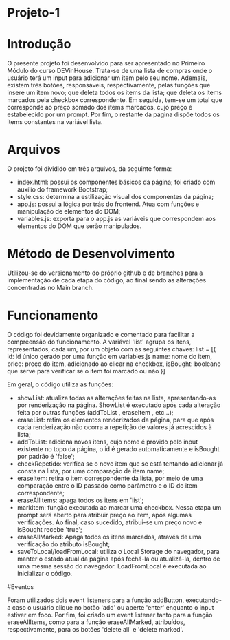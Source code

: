# Projeto-1

# Introdução
O presente projeto foi desenvolvido para ser apresentado no Primeiro Módulo do curso DEVinHouse.
Trata-se de uma lista de compras onde o usuário terá um input para adicionar um item pelo seu nome.
Ademais, existem três botões, responsáveis, respectivamente, pelas funções que insere um item novo; que deleta todos os items da lista; que deleta os items marcados pela checkbox correspondente.
Em seguida, tem-se um total que corresponde ao preço somado dos items marcados, cujo preço é estabelecido por um prompt.
Por fim, o restante da página dispõe todos os items constantes na variável lista.

# Arquivos

O projeto foi dividido em três arquivos, da seguinte forma: 
- index.html: possui os componentes básicos da página; foi criado com auxílio do framework Bootstrap;
- style.css: determina a estilização visual dos componentes da página;
- app.js: possui a lógica por trás do frontend. Atua com funções e manipulação de elementos do DOM;
- variables.js: exporta para o app.js as variáveis que correspondem aos elementos do DOM que serão manipulados.


# Método de Desenvolvimento

Utilizou-se do versionamento do próprio github e de branches para a implementação de cada etapa do código, ao final sendo as alterações concentradas no Main branch.

# Funcionamento

O código foi devidamente organizado e comentado para facilitar a compreensão do funcionamento.
A variável 'list' agrupa os itens, representados, cada um, por um objeto com as seguintes chaves:
list = [{
id: id único gerado por uma função em variables.js
name: nome do item,
price: preço do item, adicionado ao clicar na checkbox,
isBought: booleano que serve para verificar se o item foi marcado ou não
}]

Em geral, o código utiliza as funções:
- showList: atualiza todas as alterações feitas na lista, apresentando-as por renderização na página. ShowList é executado após cada alteração feita por outras funções (addToList , eraseItem , etc...);
- eraseList: retira os elementos renderizados da página, para que após cada renderização não ocorra a repetição de valores já acrescidos à lista;
- addToList: adiciona novos itens, cujo nome é provido pelo input existente no topo da página, o id é gerado automaticamente e isBought por padrão é 'false';
- checkRepetido: verifica se o novo item que se está tentando adicionar já consta na lista, por uma comparação de item.name;
- eraseItem: retira o item correspondente da lista, por meio de uma comparação entre o ID passado como parâmetro e o ID do item correspondente;
- eraseAllItems: apaga todos os itens em 'list';
- markItem: função executada ao marcar uma checkbox. Nessa etapa um prompt será aberto para atribuir preço ao item, após algumas verificações. Ao final, caso sucedido, atribui-se um preço novo e isBought recebe 'true';
- eraseAllMarked: Apaga todos os itens marcados, através de uma verificação do atributo isBought;
- saveToLocal/loadFromLocal: utiliza o Local Storage do navegador, para manter o estado atual da página após fechá-la ou atualizá-la, dentro de uma mesma sessão do navegador. LoadFromLocal é executada ao inicializar o código.

#Eventos

Foram utilizados dois event listeners para a função addButton, executando-a caso o usuário clique no botão 'add' ou aperte 'enter' enquanto o input estiver em foco.
Por fim, foi criado um event listener tanto para a função eraseAllItems, como para a função eraseAllMarked, atribuídos, respectivamente, para os botões 'delete all' e 'delete marked'.




